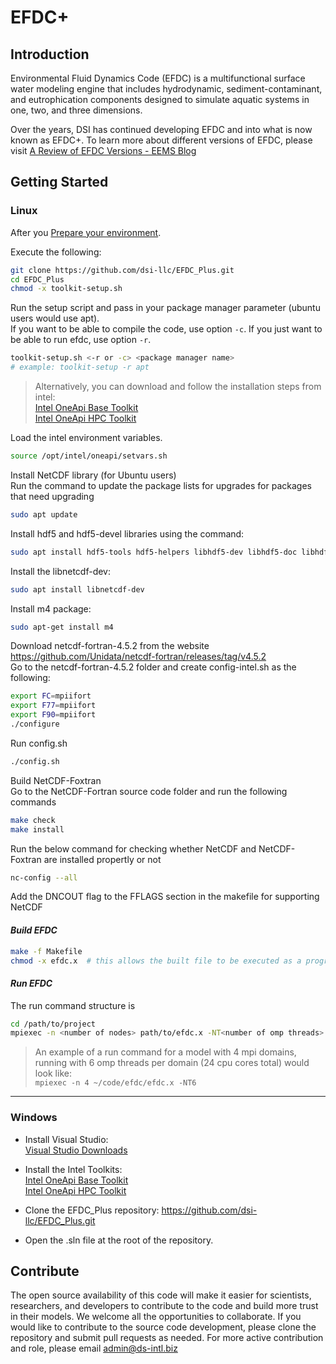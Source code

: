 # EFDC+

## Introduction
Environmental Fluid Dynamics Code (EFDC) is a multifunctional surface water modeling engine that includes hydrodynamic, sediment-contaminant, and eutrophication components designed to simulate aquatic systems in one, two, and three dimensions. 

Over the years, DSI has continued developing EFDC and into what is now known as EFDC+. To learn more about different versions of EFDC, please visit [A Review of EFDC Versions - EEMS Blog](https://www.eemodelingsystem.com/efdc-insider-blog/a-review-of-efdc-versions) 

## Getting Started


### Linux

After you [Prepare your environment](https://www.intel.com/content/www/us/en/develop/documentation/get-started-with-intel-oneapi-hpc-linux/top/before-you-begin.html#before-you-begin_HPCCMAKE).

Execute the following:
```bash
git clone https://github.com/dsi-llc/EFDC_Plus.git
cd EFDC_Plus
chmod -x toolkit-setup.sh
```

Run the setup script and pass in your package manager parameter (ubuntu users would use apt).  
If you want to be able to compile the code, use option `-c`. 
If you just want to be able to run efdc, use option `-r`.

```bash
toolkit-setup.sh <-r or -c> <package manager name> 
# example: toolkit-setup -r apt
```

>Alternatively, you can download and follow the installation steps from intel:  
[Intel OneApi Base Toolkit](https://www.intel.com/content/www/us/en/developer/tools/oneapi/base-toolkit-download.html)  
[Intel OneApi HPC Toolkit](https://www.intel.com/content/www/us/en/developer/tools/oneapi/hpc-toolkit-download.html)


Load the intel environment variables.
```bash
source /opt/intel/oneapi/setvars.sh
```
Install NetCDF library (for Ubuntu users) \
Run the command to update the package lists for upgrades for packages that need upgrading
```bash
sudo apt update
```
Install hdf5 and hdf5-devel libraries using the command: 
```bash
sudo apt install hdf5-tools hdf5-helpers libhdf5-dev libhdf5-doc libhdf5-serial-dev
```
Install the libnetcdf-dev:
```bash
sudo apt install libnetcdf-dev
```
Install m4 package:
```bash
sudo apt-get install m4
```
Download netcdf-fortran-4.5.2 from the website https://github.com/Unidata/netcdf-fortran/releases/tag/v4.5.2 \
Go to the netcdf-fortran-4.5.2 folder and create config-intel.sh as the following:
```bash
export FC=mpiifort
export F77=mpiifort
export F90=mpiifort
./configure
```
Run config.sh
```bash
./config.sh
```
Build NetCDF-Foxtran \
Go to the NetCDF-Fortran source code folder and run the following commands
```bash
make check
make install
```
Run the below command for checking whether NetCDF and NetCDF-Foxtran are installed propertly or not
```bash
nc-config --all
```
Add the DNCOUT flag to the FFLAGS section in the makefile for supporting NetCDF

#### _Build EFDC_
```bash
make -f Makefile
chmod -x efdc.x  # this allows the built file to be executed as a program.
```

#### _Run EFDC_

The run command structure is 
```bash
cd /path/to/project
mpiexec -n <number of nodes> path/to/efdc.x -NT<number of omp threads>
```
>An example of a run command for a model with 4 mpi domains, running with 6 omp threads per domain (24 cpu cores total) would look like:  
`mpiexec -n 4 ~/code/efdc/efdc.x -NT6`

<hr>

### Windows

* Install Visual Studio:  
[Visual Studio Downloads](https://visualstudio.microsoft.com/downloads/)

* Install the Intel Toolkits:  
[Intel OneApi Base Toolkit](https://www.intel.com/content/www/us/en/developer/tools/oneapi/base-toolkit-download.html)  
[Intel OneApi HPC Toolkit](https://www.intel.com/content/www/us/en/developer/tools/oneapi/hpc-toolkit-download.html)

* Clone the EFDC_Plus repository: https://github.com/dsi-llc/EFDC_Plus.git
* Open the .sln file at the root of the repository.

## Contribute
The open source availability of this code will make it easier for scientists, researchers, and developers to contribute to the code and build more trust in their models. We welcome all the opportunities to collaborate. If you would like to contribute to the source code development, please clone the repository and submit pull requests as needed. For more active contribution and role, please email admin@ds-intl.biz

